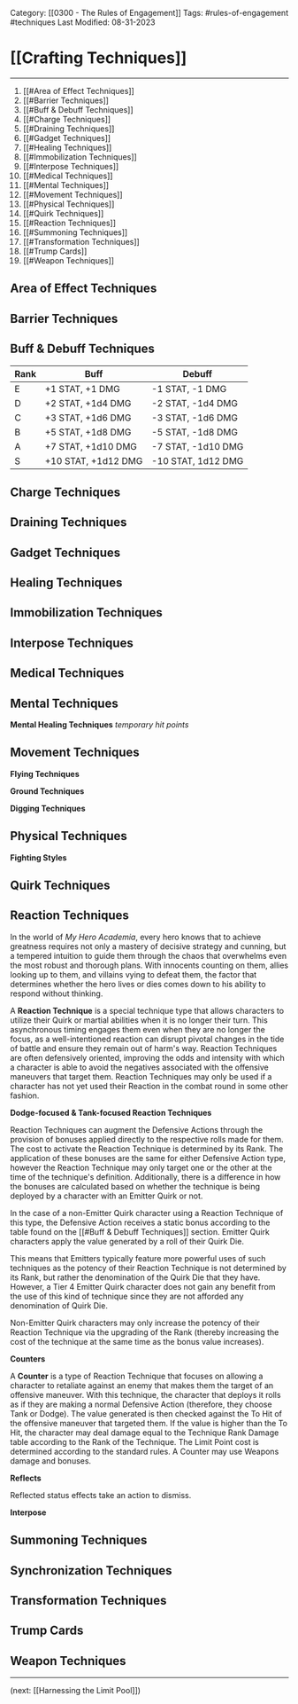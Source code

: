 Category: [[0300 - The Rules of Engagement]]
Tags: #rules-of-engagement #techniques 
Last Modified: 08-31-2023
# [[Crafting Techniques]]

****

1. [[#Area of Effect Techniques]]
2. [[#Barrier Techniques]]
3. [[#Buff & Debuff Techniques]]
4. [[#Charge Techniques]]
6. [[#Draining Techniques]]
7. [[#Gadget Techniques]]
8. [[#Healing Techniques]]
9. [[#Immobilization Techniques]]
10. [[#Interpose Techniques]]
11. [[#Medical Techniques]]
12. [[#Mental Techniques]]
13. [[#Movement Techniques]]
14. [[#Physical Techniques]]
15. [[#Quirk Techniques]]
16. [[#Reaction Techniques]]
17. [[#Summoning Techniques]]
18. [[#Transformation Techniques]]
19. [[#Trump Cards]]
20. [[#Weapon Techniques]]
## Area of Effect Techniques

## Barrier Techniques

## Buff & Debuff Techniques

| Rank | Buff                | Debuff             |
|------|---------------------|--------------------|
| E    | +1 STAT, +1 DMG     | -1 STAT, -1 DMG    |
| D    | +2 STAT, +1d4 DMG   | -2 STAT, -1d4 DMG  |
| C    | +3 STAT, +1d6 DMG   | -3 STAT, -1d6 DMG  |
| B    | +5 STAT, +1d8 DMG   | -5 STAT, -1d8 DMG  |
| A    | +7 STAT, +1d10 DMG  | -7 STAT, -1d10 DMG |
| S    | +10 STAT, +1d12 DMG | -10 STAT, 1d12 DMG |
## Charge Techniques

## Draining Techniques

## Gadget Techniques

## Healing Techniques

## Immobilization Techniques

## Interpose Techniques

## Medical Techniques

## Mental Techniques

**Mental Healing Techniques**
*temporary hit points*

## Movement Techniques

**Flying Techniques**

**Ground Techniques**

**Digging Techniques**
## Physical Techniques

**Fighting Styles**
## Quirk Techniques

## Reaction Techniques

In the world of *My Hero Academia*, every hero knows that to achieve greatness requires not only a mastery of decisive strategy and cunning, but a tempered intuition to guide them through the chaos that overwhelms even the most robust and thorough plans. With innocents counting on them, allies looking up to them, and villains vying to defeat them, the factor that determines whether the hero lives or dies comes down to his ability to respond without thinking.

A **Reaction Technique** is a special technique type that allows characters to utilize their Quirk or martial abilities when it is no longer their turn. This asynchronous timing engages them even when they are no longer the focus, as a well-intentioned reaction can disrupt pivotal changes in the tide of battle and ensure they remain out of harm's way. Reaction Techniques are often defensively oriented, improving the odds and intensity with which a character is able to avoid the negatives associated with the offensive maneuvers that target them. Reaction Techniques may only be used if a character has not yet used their Reaction in the combat round in some other fashion.

**Dodge-focused & Tank-focused Reaction Techniques**

Reaction Techniques can augment the Defensive Actions through the provision of bonuses applied directly to the respective rolls made for them. The cost to activate the Reaction Technique is determined by its Rank. The application of these bonuses are the same for either Defensive Action type, however the Reaction Technique may only target one or the other at the time of the technique's definition. Additionally, there is a difference in how the bonuses are calculated based on whether the technique is being deployed by a character with an Emitter Quirk or not.

In the case of a non-Emitter Quirk character using a Reaction Technique of this type, the Defensive Action receives a static bonus according to the table found on the [[#Buff & Debuff Techniques]] section. Emitter Quirk characters apply the value generated by a roll of their Quirk Die.

This means that Emitters typically feature more powerful uses of such techniques as the potency of their Reaction Technique is not determined by its Rank, but rather the denomination of the Quirk Die that they have. However, a Tier 4 Emitter Quirk character does not gain any benefit from the use of this kind of technique since they are not afforded any denomination of Quirk Die. 

Non-Emitter Quirk characters may only increase the potency of their Reaction Technique via the upgrading of the Rank (thereby increasing the cost of the technique at the same time as the bonus value increases).

**Counters**

A **Counter** is a type of Reaction Technique that focuses on allowing a character to retaliate against an enemy that makes them the target of an offensive maneuver. With this technique, the character that deploys it rolls as if they are making a normal Defensive Action (therefore, they choose Tank or Dodge). The value generated is then checked against the To Hit of the offensive maneuver that targeted them. If the value is higher than the To Hit, the character may deal damage equal to the Technique Rank Damage table according to the Rank of the Technique. The Limit Point cost is determined according to the standard rules. A Counter may use Weapons damage and bonuses. 

**Reflects**

Reflected status effects take an action to dismiss.

**Interpose**

## Summoning Techniques

## Synchronization Techniques

## Transformation Techniques

## Trump Cards

## Weapon Techniques

****

(next: [[Harnessing the Limit Pool]])